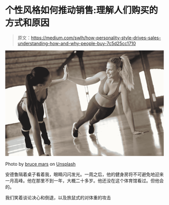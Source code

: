 # 个性风格如何推动销售:理解人们购买的方式和原因

> 原文：<https://medium.com/swlh/how-personality-style-drives-sales-understanding-how-and-why-people-buy-7c5d25cc1710>

![](img/b38749b78e52170478739482c49c6c9a.png)

Photo by [bruce mars](https://unsplash.com/@brucemars?utm_source=medium&utm_medium=referral) on [Unsplash](https://unsplash.com?utm_source=medium&utm_medium=referral)

安德鲁隔着桌子看着我，眼睛闪闪发光。一周之后，他的健身房将不可避免地迎来一月高峰。他在那里不到一年，大概二十多岁。他还没在这个体育馆看过。但他会的。

我们笑着谈论决心和倒退，以及旅鼠式的对体重的攻击